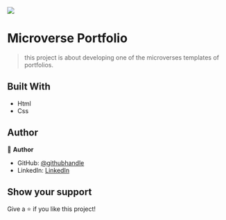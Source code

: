 ![](https://img.shields.io/badge/Microverse-blueviolet)

# Microverse Portfolio

> this project is about developing one of the microverses templates of portfolios.


## Built With

- Html
- Css





## Author

👤 **Author**

- GitHub: [@githubhandle](https://github.com/Mhamad-Raad)
- LinkedIn: [LinkedIn](https://www.linkedin.com/in/mhamad-raad-446a75227/)



## Show your support

Give a ⭐️ if you like this project!

